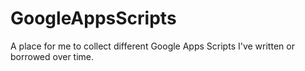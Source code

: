 # GoogleAppsScripts
A place for me to collect different Google Apps Scripts I've written or borrowed over time.
